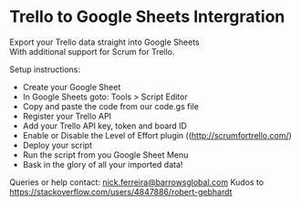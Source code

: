 # Trello to Google Sheets Intergration
Export your Trello data straight into Google Sheets</br>
With additional support for Scrum for Trello.

Setup instructions:
- Create your Google Sheet
- In Google Sheets goto: Tools > Script Editor
- Copy and paste the code from our code.gs file
- Register your Trello API
- Add your Trello API key, token and board ID
- Enable or Disable the Level of Effort plugin ((http://scrumfortrello.com/)
- Deploy your script
- Run the script from you Google Sheet Menu
- Bask in the glory of all your imported data!

Queries or help contact: nick.ferreira@barrowsglobal.com
Kudos to https://stackoverflow.com/users/4847886/robert-gebhardt 
